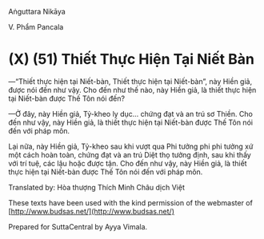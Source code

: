  

Aṅguttara Nikāya

V. Phẩm Pancala

# (X) (51) Thiết Thực Hiện Tại Niết Bàn

—“Thiết thực hiện tại Niết-bàn, Thiết thực hiện tại Niết-bàn”, này Hiền giả, được nói đến như vậy. Cho đến như thế nào, này Hiền giả, là thiết thực hiện tại Niết-bàn được Thế Tôn nói đến?

—Ở đây, này Hiền giả, Tỷ-kheo ly dục... chứng đạt và an trú sơ Thiền. Cho đến như vậy, này Hiền giả, là thiết thực hiện tại Niết-bàn được Thế Tôn nói đến với pháp môn.

Lại nữa, này Hiền giả, Tỷ-kheo sau khi vượt qua Phi tưởng phi phi tưởng xứ một cách hoàn toàn, chứng đạt và an trú Diệt thọ tưởng định, sau khi thấy với trí tuệ, các lậu hoặc được tận. Cho đến như vậy, này Hiền giả, là thiết thực hiện tại Niết-bàn được Thế Tôn nói đến với pháp môn.

Translated by: Hòa thượng Thích Minh Châu dịch Việt

These texts have been used with the kind permission of the webmaster of [http://www.budsas.net/](http://www.budsas.net/)

Prepared for SuttaCentral by Ayya Vimala.